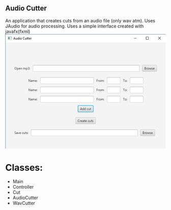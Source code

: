 ## Audio Cutter 
An application that creates cuts from an audio file (only wav atm). Uses JAudio for audio processing.
Uses a simple interface created with javafx(fxml)
![alt text](https://raw.githubusercontent.com/zakupower/Audio-Cutter/master/Capture.PNG)
# Classes:
* Main
* Controller
* Cut
* AudioCutter
* WavCutter
